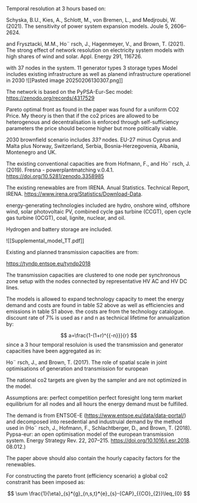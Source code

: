 Temporal resolution at 3 hours based on:

Schyska, B.U., Kies, A., Schlott, M., von
Bremen, L., and Medjroubi, W. (2021). The
sensitivity of power system expansion
models. Joule 5, 2606–2624.

and
Frysztacki, M.M., Ho¨ rsch, J., Hagenmeyer, V.,
and Brown, T. (2021). The strong effect of
network resolution on electricity system
models with high shares of wind and solar.
Appl. Energy 291, 116726.


with 37 nodes in the system.
11 generator types
3 storage types
Model includes existing infrastructure as well as planend infrastructure operationel in 2030
![[Pasted image 20250206130307.png]]

The network is based on the PyPSA-Eur-Sec model: https://zenodo.org/records/4317529

Pareto optimal front as found in the paper was found for a uniform CO2 Price. My theory is then that if the co2 prices are allowed to be heterogenous and decentralisation is enforced through self-sufficiency parameters the price should become higher but more politically viable. 

2030 brownfield scenario includes *33?* nodes. EU-27 minus Cyprus and Malta plus Norway, Switzerland, Serbia, Bosnia-Herzegovenia, Albania, Montenegro and UK.

The existing conventional capacities are from Hofmann, F., and Ho¨ rsch, J. (2019). Fresna -
powerplantmatching v.0.4.1. https://doi.org/10.5281/zenodo.3358985

The existing renewables are from IRENA. Anual Statistics. Technical Report,
IRENA. https://www.irena.org/Statistics/Download-Data.

energy-generating technologies included are hydro, onshore wind, offshore wind, solar photovoltaic PV, combined cycle gas turbine (CCGT), open cycle gas turbine (OCGT), coal, lignite, nuclear, and oil.

Hydrogen and battery storage are included.

![[Supplemental_model_TT.pdf]]

Existing and planned transmission capacities are from:

https://tyndp.entsoe.eu/tyndp2018

The transmission capacities are clustered to one node per synchronous zone setup with the nodes connected by representative HV AC and HV DC lines.

The models is allowed to expand technology capacity to meet the energy demand and costs are found in table S2 above as well as efficiencies and emissions in table S1 above. the costs are from the technology catalogue. discount rate of 7% is used as r and n as technical lifetime for annualization by:

$$
a=\frac{1-(1+r)^{{-n}}}{r}
$$
since a 3 hour temporal resoluion is used the transmission and generator capacities have been aggregated as in:

Ho¨ rsch, J., and Brown, T. (2017). The role of
spatial scale in joint optimisations of
generation and transmission for european

The national co2 targets are given by the sampler and are not optimized in the model.

Assumptions are:
perfect competition
perfect foresight
long term market equilibrium
for all nodes and all hours the energy demand must be fulfilled.


The demand is from ENTSOE-E (https://www.entsoe.eu/data/data-portal/) and decomposed into resedential and industruial demand by the method used in (Ho¨ rsch, J., Hofmann, F., Schlachtberger, D.,
and Brown, T. (2018). Pypsa-eur: an open
optimisation model of the european
transmission system. Energy Strategy Rev. 22,
207–215. https://doi.org/10.1016/j.esr.2018.
08.012.)

The paper above should also contain the hourly capacity factors for the renewables.

For constructing the pareto front (efficiency scenario) a global co2 constranit has been imposed  as:

$$
\sum \frac{1}{\eta}_{s}*{g}_{n,s,t}*{e}_{s}-{CAP}_{{CO}_{2}}\leq_{0}
$$